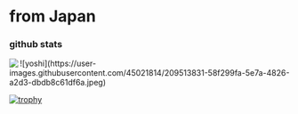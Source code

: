 # from Japan
### github stats

<a href="https://github.com/anuraghazra/github-readme-stats">
  <img align="left" src="https://github-readme-stats.vercel.app/api/top-langs/?username=bushiyama" />
</a>
![yoshi](https://user-images.githubusercontent.com/45021814/209513831-58f299fa-5e7a-4826-a2d3-dbdb8c61df6a.jpeg)

[![trophy](https://github-profile-trophy.vercel.app/?username=bushiyama)](https://github.com/ryo-ma/github-profile-trophy)
